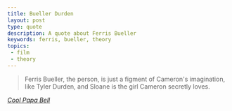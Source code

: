 ```yaml
---
title: Bueller Durden
layout: post
type: quote
description: A quote about Ferris Bueller
keywords: ferris, bueller, theory
topics:
 - film
 - theory
---
```


> Ferris Bueller, the person, is just a figment of Cameron's imagination, like Tyler Durden, and Sloane is the girl Cameron secretly loves.

<cite>[Cool Papa Bell][1]</cite>

[1]: http://metatalk.metafilter.com/17671/Bueller#641748
